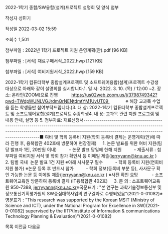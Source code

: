 2022-1학기 종합/SW융합(설계)프로젝트 설명회 및 양식 첨부



작성자
성민기


작성일
2022-03-02 15:59


조회수
1,501


첨부파일 : 2022년 1학기 프로젝트 지원 운영계획(안).pdf [96 KB]  

첨부파일 : [서식] 재료구매서식\_2022.hwp [121 KB]  

첨부파일 : [서식] 여비지원서식\_2022.hwp [159 KB]


﻿﻿﻿﻿﻿﻿﻿﻿﻿﻿﻿﻿﻿﻿﻿﻿﻿﻿﻿﻿﻿﻿﻿﻿﻿﻿﻿﻿﻿﻿﻿2022-1학기 컴퓨터학부 종합설계프로젝트 및 소프트웨어융합(설계)프로젝트 수강생 대상으로 아래와 같이 설명회를 실시합니다.﻿1. 일 시: 2022. 3. 10. (목) / 12:00 ~2. 장 소: 온라인(ZOOM)으로 진행           https://us02web.zoom.us/j/3798749342?pwd=TWdpWUNLVGJrdmQrNENtdmtYM1UvUT09              ※ 해당 교과목 수업을 듣는 학생들만 참여부탁드립니다.)3. 대 상: 2022-1학기 컴퓨터학부 종합설계프로젝트 및 소프트웨어융합(설계)프로젝트 수강학생4. 내 용: 교과목 관련 지원 프로그램 및 내용 안내, 설명 등 5. 첨부자료: 재료신청서--------------------------------------------------------------------------------------------------------------------------------------------------------------------------------------------------------------------■ 여비 및 학회 등록비 지원(학회 등록비 결제는 운영계획(안)에 따라 진행 후, 융복합관 402호에 방문하여 현장결제)     1. 논문 발표를 위한 여비 지원(팀당 발표자 1인, 20만원 이내)          - 논문 발표 당일에 한해 지원          - 제출서류 : 첨부파일 여비지원 서식 및 학회 참가 확인서 등 이메일 제출(jerryyann@knu.ac.kr )     2. 팀별 국내  논문 발표 1건 지원 ※아래 사사문구 필수          - 학회 등록비 지원(연회비 지원 불가) ※논문 등록 후 반드시 참가          - 학회 정보(등록비 부분 등), 사사문구 확인 가능한 논문 등 이메일 제출(jerryyann@knu.ac.kr ) ※사전 확인 요망           - 소프트웨어교육원 방문하여 등록비 결제 (IT융복합관 402호)     3. 문 의 : 소프트웨어교육원 950-7388, jerryyann@knu.ac.kr※국문표기 : "본 연구는 과학기술정보통신부 및 정보통신기획평가원의 SW중심대학사업의 연구결과로 수행되었음"(2021-0-01082)※영문표기 : "This research was supported by the Korean MSIT (Ministry of Science and ICT), under the National Program for Excellence in SW)(2021-0-01082) supervised by the IITP(Institute of Information & communications Technology Planning & Evaluation)"(2021-0-01082)





목록
이전글
다음글




